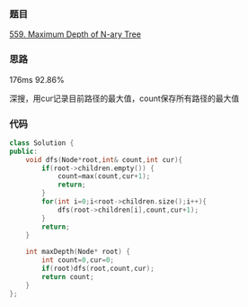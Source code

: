 ### 题目
[559. Maximum Depth of N-ary Tree](https://leetcode-cn.com/problems/maximum-depth-of-n-ary-tree/submissions/)
### 思路
176ms 92.86%

深搜，用cur记录目前路径的最大值，count保存所有路径的最大值
### 代码
```c++
class Solution {
public:
    void dfs(Node*root,int& count,int cur){
        if(root->children.empty()) {
            count=max(count,cur+1);
            return;
        }
        for(int i=0;i<root->children.size();i++){
            dfs(root->children[i],count,cur+1);
        }
        return;
    }
    
    int maxDepth(Node* root) {
        int count=0,cur=0;
        if(root)dfs(root,count,cur);
        return count;
    }
};
```
